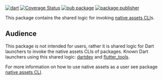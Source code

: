 [![dart](https://github.com/dart-lang/native/actions/workflows/native.yaml/badge.svg)](https://github.com/dart-lang/native/actions/workflows/native.yaml)
[![Coverage Status](https://coveralls.io/repos/github/dart-lang/native/badge.svg?branch=main)](https://coveralls.io/github/dart-lang/native?branch=main)
[![pub package](https://img.shields.io/pub/v/hooks_runner.svg)](https://pub.dev/packages/hooks_runner)
[![package publisher](https://img.shields.io/pub/publisher/hooks_runner.svg)](https://pub.dev/packages/hooks_runner/publisher)

This package contains the shared logic for invoking [native assets CLI]s.

## Audience

This package is not intended for users, rather it is shared logic for Dart
launchers to invoke the native assets CLIs of packages.
Known Dart launchers using this shared logic: [dartdev] and [flutter_tools].

For more information on how to use native assets as a user see 
package [native assets CLI].

[native assets CLI]: https://github.com/dart-lang/native/tree/main/pkgs/hooks
[dartdev]: https://github.com/dart-lang/sdk/tree/main/pkg/dartdev
[flutter_tools]: https://github.com/flutter/flutter/tree/master/packages/flutter_tools
